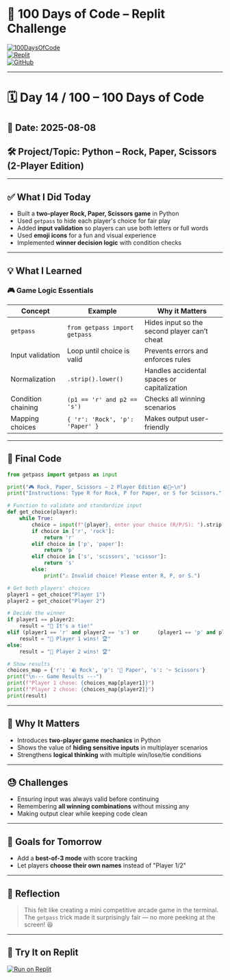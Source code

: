 # 🧠 100 Days of Code – Replit Challenge

[![100DaysOfCode](https://img.shields.io/badge/-100DaysOfCode-black?style=flat-square&logo=python&logoColor=white)](https://www.100daysofcode.com/)  
[![Replit](https://img.shields.io/badge/-Replit-667881?style=flat-square&logo=replit&logoColor=white)](https://replit.com/@p_r_u_t_h_v_i_0_9)  
[![GitHub](https://img.shields.io/badge/-GitHub-181717?style=flat-square&logo=github&logoColor=white)](https://github.com/pruthvi099)  

---

# 🗓️ Day 14 / 100 – 100 Days of Code

## 📅 Date: 2025-08-08  
## 🛠️ Project/Topic: Python – Rock, Paper, Scissors (2-Player Edition)

---

## ✅ What I Did Today

- Built a **two-player Rock, Paper, Scissors game** in Python  
- Used `getpass` to hide each player's choice for fair play  
- Added **input validation** so players can use both letters or full words  
- Used **emoji icons** for a fun and visual experience  
- Implemented **winner decision logic** with condition checks  

---

## 💡 What I Learned

### 🎮 Game Logic Essentials  
| Concept | Example | Why it Matters |
|---------|---------|----------------|
| `getpass` | `from getpass import getpass` | Hides input so the second player can’t cheat |
| Input validation | Loop until choice is valid | Prevents errors and enforces rules |
| Normalization | `.strip().lower()` | Handles accidental spaces or capitalization |
| Condition chaining | `(p1 == 'r' and p2 == 's')` | Checks all winning scenarios |
| Mapping choices | `{ 'r': 'Rock', 'p': 'Paper' }` | Makes output user-friendly |

---

## 🔧 Final Code

```python
from getpass import getpass as input

print("🎮 Rock, Paper, Scissors – 2 Player Edition 🪨📄✂️\n")
print("Instructions: Type R for Rock, P for Paper, or S for Scissors.")

# Function to validate and standardize input
def get_choice(player):
    while True:
        choice = input(f"{player}, enter your choice (R/P/S): ").strip().lower()
        if choice in ['r', 'rock']:
            return 'r'
        elif choice in ['p', 'paper']:
            return 'p'
        elif choice in ['s', 'scissors', 'scissor']:
            return 's'
        else:
            print("⚠ Invalid choice! Please enter R, P, or S.")

# Get both players' choices
player1 = get_choice("Player 1")
player2 = get_choice("Player 2")

# Decide the winner
if player1 == player2:
    result = "🤝 It's a tie!"
elif (player1 == 'r' and player2 == 's') or      (player1 == 'p' and player2 == 'r') or      (player1 == 's' and player2 == 'p'):
    result = "🎉 Player 1 wins! 🏆"
else:
    result = "🎉 Player 2 wins! 🏆"

# Show results
choices_map = {'r': '🪨 Rock', 'p': '📄 Paper', 's': '✂️ Scissors'}
print("\n--- Game Results ---")
print(f"Player 1 chose: {choices_map[player1]}")
print(f"Player 2 chose: {choices_map[player2]}")
print(result)
```

---

## 🤔 Why It Matters

- Introduces **two-player game mechanics** in Python  
- Shows the value of **hiding sensitive inputs** in multiplayer scenarios  
- Strengthens **logical thinking** with multiple win/lose/tie conditions  

---

## 😓 Challenges

- Ensuring input was always valid before continuing  
- Remembering **all winning combinations** without missing any  
- Making output clear while keeping code clean  

---

## 🎯 Goals for Tomorrow

- Add a **best-of-3 mode** with score tracking  
- Let players **choose their own names** instead of "Player 1/2"  

---

## 💬 Reflection

> This felt like creating a mini competitive arcade game in the terminal.  
> The `getpass` trick made it surprisingly fair — no more peeking at the screen! 😆  

---

## 🧪 Try It on Replit

[![Run on Replit](https://replit.com/badge/github/pruthvi099/100DaysOfCode-Replit)](https://replit.com/@p_r_u_t_h_v_i_0_9)  
